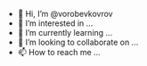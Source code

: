 - 👋 Hi, I’m @vorobevkovrov
- 👀 I’m interested in ...
- 🌱 I’m currently learning ...
- 💞️ I’m looking to collaborate on ...
- 📫 How to reach me ...

<!---
vorobevkovrov/vorobevkovrov is a ✨ special ✨ repository because its `README.md` (this file) appears on your GitHub profile.
You can click the Preview link to take a look at your changes.
--->
